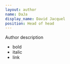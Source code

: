 ```yaml
---
layout: author
name: DaJa
display_name: David Jacquel
position: Head of head
---
```

Author description

* bold
* italic
* link
